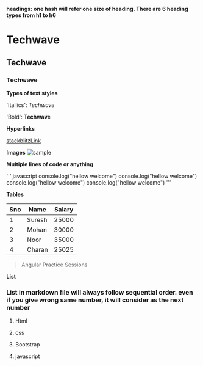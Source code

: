 **headings: one hash will refer one size of heading. There are 6 heading types from h1 to h6**

 # Techwave

## Techwave

### Techwave

**Types of text styles**

'Itallics': _Techwave_

'Bold': **Techwave**


**Hyperlinks**

[stackblitzLink](https://github.com/Nagaraju280596/visapractice/blob/master/README.md "readme.md")

**Images**
![sample](https://www.mapsofindia.com/images2/india-map-2019.jpg)

**Multiple lines of code or anything**

''' javascript
console.log("hellow welcome")
console.log("hellow welcome")
console.log("hellow welcome")
console.log("hellow welcome")
'''

**Tables**

|Sno|Name|Salary|
|---|---|---|
|1|Suresh|25000|
|2|Mohan|30000|
|3|Noor|35000|
|4|Charan|25025|

>Angular Practice Sessions

**List**

### List in markdown file will always follow sequential order. even if you give wrong same number, it will consider as the next number


1. Html

1. css

1. Bootstrap

1. javascript

